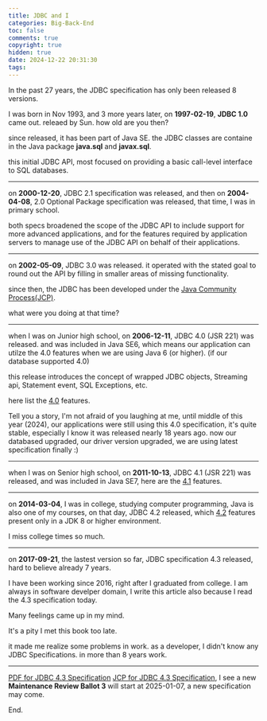```yaml
---
title: JDBC and I
categories: Big-Back-End
toc: false
comments: true
copyright: true
hidden: true
date: 2024-12-22 20:31:30
tags:
---
```


In the past 27 years, the JDBC specification has only been released 8 versions.

<!--more-->

I was born in Nov 1993, and 3 more years later, on **1997-02-19**, **JDBC 1.0** came out. releaed by Sun. how old are you then?

since released, it has been part of Java SE. the JDBC classes are containe in the Java package **java.sql** and **javax.sql**.

this initial JDBC API, most focused on providing a basic call-level interface to
SQL databases.

---

on **2000-12-20**, JDBC 2.1 specification was released, and then on **2004-04-08**, 2.0 Optional Package specification was released, that time, I was in primary school.

both specs broadened the scope of the JDBC API to include support for more
advanced applications, and for the features required by application servers to manage use of the JDBC API on behalf of their applications.

---

on **2002-05-09**, JDBC 3.0 was released. it operated with the stated goal to round out the API by
filling in smaller areas of missing functionality.

since then, the JDBC has been developed under the [Java Community Process(JCP)](https://jcp.org/en/home/index).

what were you doing at that time?

---

when I was on Junior high school, on **2006-12-11**, JDBC 4.0 (JSR 221) was released. and was included in Java SE6, which means our application can utilze the 4.0 features when we are using Java 6 (or higher). (if our database supported 4.0)

this release introduces the concept of wrapped JDBC objects, Streaming api, Statement event, SQL Exceptions, etc.

here list the [4.0](https://docs.oracle.com/javadb/10.6.1.0/ref/rrefjdbc4_0summary.html) features.

Tell you a story, I'm not afraid of you laughing at me, until middle of this year (2024), our applications were still using this 4.0 specification, it's quite stable, especially I know it was released nearly 18 years ago. now our databased upgraded, our driver version upgraded, we are using latest specification finally :)

---

when I was on Senior high school, on **2011-10-13**, JDBC 4.1 (JSR 221) was released, and was included in Java SE7, here are the [4.1](https://docs.oracle.com/javadb/10.8.2.2/ref/rrefjdbc4_1summary.html) features.

---

on **2014-03-04**, I was in college, studying computer programming, Java is also one of my courses, on that day, JDBC 4.2 released, which [4.2](https://docs.oracle.com/javadb/10.10.1.2/ref/rrefjdbc4_2summary.html) features present only in a JDK 8 or higher environment.

I miss college times so much.

---

on **2017-09-21**, the lastest version so far, JDBC specification 4.3 released, hard to believe already 7 years.

I have been working since 2016, right after I graduated from college. I am always in software develper domain, I write this article also because I read the 4.3 specification today.

Many feelings came up in my mind. 

It's a pity I met this book too late. 

it made me realize some problems in work. as a developer, I didn't know any JDBC Specifications. in more than 8 years work.

---


[PDF for JDBC 4.3 Specification](https://download.oracle.com/otn-pub/jcp/jdbc-4_3-mrel3-eval-spec/jdbc4.3-fr-spec.pdf)
[JCP for JDBC 4.3 Specification](https://jcp.org/en/jsr/detail?id=221), I see a new **Maintenance Review Ballot 3** will start at 2025-01-07, a new specification may come.


End.